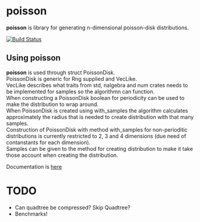 # poisson    
**poisson** is library for generating n-dimensional poisson-disk distributions.    

[![Build Status](https://travis-ci.org/WaDelma/poisson.svg?branch=master)](https://travis-ci.org/WaDelma/poisson)   

## Using **poisson**    
**poisson** is used through struct PoissonDisk.    
PoissonDisk is generic for Rng supplied and VecLike.    
VecLike describes what traits from std, nalgebra and num crates needs to be implemented for samples so the algorithmn can function.    
When constructing a PoissonDisk boolean for periodicity can be used to make the distribution to wrap around.    
When PoissonDisk is created using with_samples the algorithm calculates approximately the radius that is needed to create distribution with that many samples.    
Construction of PoissonDisk with method with_samples for non-perioditic distributions is currently restricted to 2, 3 and 4 dimensions (due need of contanstants for each dimension).    
Samples can be given to the method for creating distribution to make it take those account when creating the distribution.    

Documentation is [here](https://WaDelma.github.io/poisson/)    

# TODO
   * Can quadtree be compressed? Skip Quadtree?    
   * Benchmarks!    
